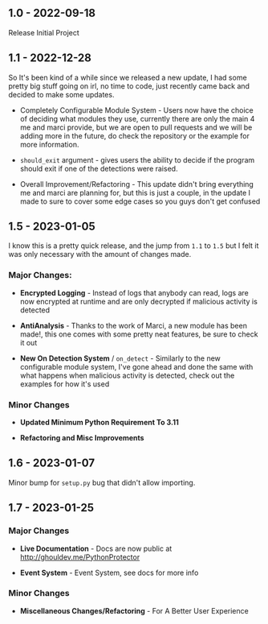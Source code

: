 ## 1.0 - 2022-09-18

Release Initial Project

## 1.1 - 2022-12-28

So It's been kind of a while since we released a new update, I had some pretty big stuff going on irl, no time to code, just recently came back and decided to make some updates.

- Completely Configurable Module System - Users now have the choice of deciding what modules they use, currently there are only the main 4 me and marci provide, but we are open to pull requests and we will be adding more in the future, do check the repository or the example for more information.

- `should_exit` argument - gives users the ability to decide if the program should exit if one of the detections were raised.

- Overall Improvement/Refactoring - This update didn't bring everything me and marci are planning for, but this is just a couple, in the update I made to sure to cover some edge cases so you guys don't get confused

## 1.5 - 2023-01-05

I know this is a pretty quick release, and the jump from `1.1` to `1.5` but I felt it was only necessary with the amount of changes made.

### Major Changes:

- **Encrypted Logging** - Instead of logs that anybody can read, logs are now encrypted at runtime and are only decrypted if malicious activity is detected

- **AntiAnalysis** - Thanks to the work of Marci, a new module has been made!, this one comes with some pretty neat features, be sure to check it out

- **New On Detection System** / `on_detect` - Similarly to the new configurable module system, I've gone ahead and done the same with what happens when malicious activity is detected, check out the examples for how it's used

### Minor Changes

- **Updated Minimum Python Requirement To 3.11**

- **Refactoring and Misc Improvements**

## 1.6 - 2023-01-07

Minor bump for `setup.py` bug that didn't allow importing.

## 1.7 - 2023-01-25

### Major Changes

- **Live Documentation** - Docs are now public at http://ghouldev.me/PythonProtector

- **Event System** - Event System, see docs for more info

### Minor Changes

- **Miscellaneous Changes/Refactoring** - For A Better User Experience